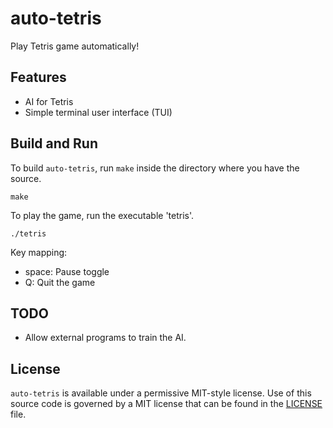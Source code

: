 # auto-tetris

Play Tetris game automatically!

## Features
* AI for Tetris
* Simple terminal user interface (TUI)

## Build and Run
To build `auto-tetris`, run `make` inside the directory where you have the source.
```shell
make
```

To play the game, run the executable 'tetris'.
```shell
./tetris
```

Key mapping:
* space: Pause toggle
* Q: Quit the game

## TODO
* Allow external programs to train the AI.

## License
`auto-tetris` is available under a permissive MIT-style license.
Use of this source code is governed by a MIT license that can be found in the [LICENSE](LICENSE) file.

